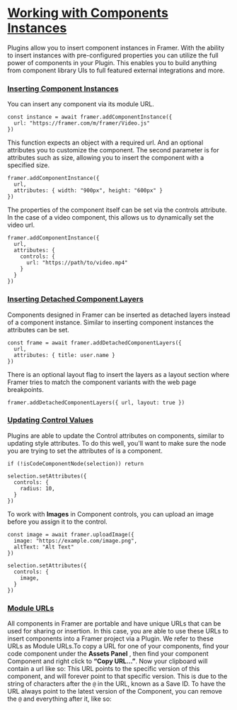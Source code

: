 # [Working with Components Instances](https://www.framer.com/developers/plugins-with-components#working-with-components-instances)
Plugins allow you to insert component instances in Framer. With the ability to insert instances with pre-configured properties you can utilize the full power of components in your Plugin. This enables you to build anything from component library UIs to full featured external integrations and more.
### [Inserting Component Instances](https://www.framer.com/developers/plugins-with-components#inserting-component-instances)
You can insert any component via its module URL. 
```
const instance = await framer.addComponentInstance({
  url: "https://framer.com/m/framer/Video.js"
})
```

This function expects an object with a required url. And an optional attributes you to customize the component. The second parameter is for attributes such as size, allowing you to insert the component with a specified size.
```
framer.addComponentInstance({
  url,
  attributes: { width: "900px", height: "600px" }
})
```

The properties of the component itself can be set via the controls attribute. In the case of a video component, this allows us to dynamically set the video url.
```
framer.addComponentInstance({
  url,
  attributes: {
    controls: {
      url: "https://path/to/video.mp4"
    }
  }
})
```

### [Inserting Detached Component Layers](https://www.framer.com/developers/plugins-with-components#inserting-detached-component-layers)
Components designed in Framer can be inserted as detached layers instead of a component instance. Similar to inserting component instances the attributes can be set.
```
const frame = await framer.addDetachedComponentLayers({
  url, 
  attributes: { title: user.name }
})
```

There is an optional layout flag to insert the layers as a layout section where Framer tries to match the component variants with the web page breakpoints.
```
framer.addDetachedComponentLayers({ url, layout: true })
```

### [Updating Control Values](https://www.framer.com/developers/plugins-with-components#updating-control-values)
Plugins are able to update the Control attributes on components, similar to updating style attributes. To do this well, you'll want to make sure the node you are trying to set the attributes of is a component.
```
if (!isCodeComponentNode(selection)) return

selection.setAttributes({
  controls: {
    radius: 10,
  }
})
```

To work with **Images** in Component controls, you can upload an image before you assign it to the control.
```
const image = await framer.uploadImage({
  image: "https://example.com/image.png",
  altText: "Alt Text"
})

selection.setAttributes({
  controls: {
    image,
  }
})
```

### [Module URLs](https://www.framer.com/developers/plugins-with-components#module-urls)
All components in Framer are portable and have unique URLs that can be used for sharing or insertion. In this case, you are able to use these URLs to insert components into a Framer project via a Plugin. We refer to these URLs as Module URLs.To copy a URL for one of your components, find your code component under the **Assets Panel** , then find your component Component and right click to **“Copy URL…”**. Now your clipboard will contain a url like so:
This URL points to the specific version of this component, and will forever point to that specific version. This is due to the string of characters after the `@` in the URL, known as a Save ID. To have the URL always point to the latest version of the Component, you can remove the `@` and everything after it, like so:
